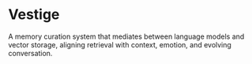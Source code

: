 # Vestige
A memory curation system that mediates between language models and vector storage, aligning retrieval with context, emotion, and evolving conversation.
